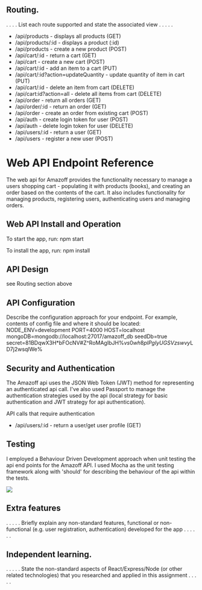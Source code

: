 ## Routing.
. . . . List each route supported and state the associated view . . . . .

+ /api/products - displays all products (GET)
+ /api/products/:id - displays a product (:id)
+ /api/products - create a new product (POST)
+ /api/cart/:id - return a cart (GET)
+ /api/cart - create a new cart (POST)
+ /api/cart/:id - add an item to a cart (PUT) 
+ /api/cart/:id?action=updateQuantity - update quantity of item in cart (PUT)
+ /api/cart/:id - delete an item from cart (DELETE)
+ /api/cart:id?action=all - delete all items from cart (DELETE)
+ /api/order - return all orders (GET)
+ /api/order/:id - return an order (GET)
+ /api/order - create an order from existing cart (POST)
+ /api/auth - create login token for user (POST)
+ /api/auth - delete login token for user (DELETE)
+ /api/users/:id - return a user (GET)
+ /api/users - register a new user (POST)

# Web API Endpoint Reference
The web api for Amazoff provides the functionality necessary to manage a users shopping cart - populating it with products (books), 
and creating an order based on the contents of the cart. It also includes functionality for managing products, registering users, 
authenticating users and managing orders. 

## Web API Install and Operation
To start the app, run: npm start

To install the app, run: npm install

## API Design
see Routing section above

## API Configuration
Describe the configuration approach for your endpoint. For example, contents of config file and where it should be located:
NODE_ENV=development
PORT=4000
HOST=localhost
mongoDB=mongodb://localhost:27017/amazoff_db
seedDb=true
secret=81BDqwX3H*bFOcNV#Z^RoMAgIbJH%$vs0wh8plPgIyUGSVzswvy$LD7j2wsqlWe%

## Security and Authentication
The Amazoff api uses the JSON Web Token (JWT) method for representing an authenticated api call. I've also used Passport
to manage the authentication strategies used by the api (local strategy for basic authentication and JWT strategy for 
api authentication).

API calls that require authentication
+ /api/users/:id - return a user/get user profile (GET) 

## Testing
I employed a Behaviour Driven Development approach when unit testing the api end points for the Amazoff API. I used Mocha as the 
unit testing framework along with 'should' for describing the behaviour of the api within the tests.

![][image4]

## Extra features

. . . . . Briefly explain any non-standard features, functional or non-functional (e.g. user registration, authentication) developed for the app . . . . . .  

## Independent learning.

. . . . . State the non-standard aspects of React/Express/Node (or other related technologies) that you researched and applied in this assignment . . . . .  

[image4]: ./testing.png
